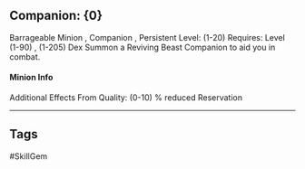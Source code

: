 ## Companion: {0}
Barrageable
Minion , Companion , Persistent
Level: (1-20)
Requires: Level (1-90) , (1-205) Dex
Summon a Reviving Beast Companion to aid you in combat.
#### Minion Info
Additional Effects From Quality:
(0-10) % reduced Reservation

---
## Tags
#SkillGem
